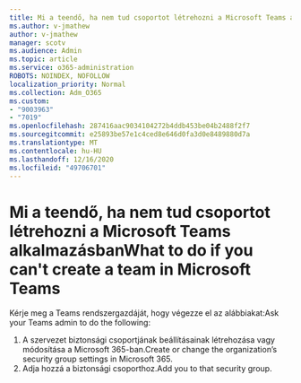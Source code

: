 ```yaml
---
title: Mi a teendő, ha nem tud csoportot létrehozni a Microsoft Teams alkalmazásban
ms.author: v-jmathew
author: v-jmathew
manager: scotv
ms.audience: Admin
ms.topic: article
ms.service: o365-administration
ROBOTS: NOINDEX, NOFOLLOW
localization_priority: Normal
ms.collection: Adm_O365
ms.custom:
- "9003963"
- "7019"
ms.openlocfilehash: 287416aac9034104272b4ddb453be04b2488f2f7
ms.sourcegitcommit: e25893be57e1c4ced8e646d0fa3d0e8489880d7a
ms.translationtype: MT
ms.contentlocale: hu-HU
ms.lasthandoff: 12/16/2020
ms.locfileid: "49706701"
---
```

# <a name="what-to-do-if-you-cant-create-a-team-in-microsoft-teams"></a><span data-ttu-id="a96c9-102">Mi a teendő, ha nem tud csoportot létrehozni a Microsoft Teams alkalmazásban</span><span class="sxs-lookup"><span data-stu-id="a96c9-102">What to do if you can't create a team in Microsoft Teams</span></span>

<span data-ttu-id="a96c9-103">Kérje meg a Teams rendszergazdáját, hogy végezze el az alábbiakat:</span><span class="sxs-lookup"><span data-stu-id="a96c9-103">Ask your Teams admin to do the following:</span></span>

1. <span data-ttu-id="a96c9-104">A szervezet biztonsági csoportjának beállításainak létrehozása vagy módosítása a Microsoft 365-ban.</span><span class="sxs-lookup"><span data-stu-id="a96c9-104">Create or change the organization’s security group settings in Microsoft 365.</span></span>
2. <span data-ttu-id="a96c9-105">Adja hozzá a biztonsági csoporthoz.</span><span class="sxs-lookup"><span data-stu-id="a96c9-105">Add you to that security group.</span></span>
